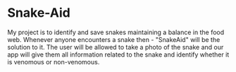 # Snake-Aid
My project is to identify
and save snakes maintaining a balance in the food web. Whenever anyone
encounters a snake then - "SnakeAid" will be the solution to it. The
user will be allowed to take a photo of the snake and our app will give them
all information related to the snake and identify whether it is venomous or
non-venomous.
